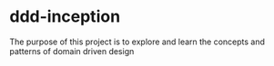# ddd-inception
The purpose of this project is to explore and learn the concepts and patterns of domain driven design
